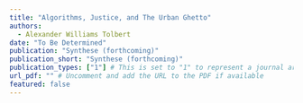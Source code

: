 ```yaml
---
title: "Algorithms, Justice, and The Urban Ghetto"
authors:
  - Alexander Williams Tolbert
date: "To Be Determined"
publication: "Synthese (forthcoming)"
publication_short: "Synthese (forthcoming)"
publication_types: ["1"] # This is set to "1" to represent a journal article
url_pdf: "" # Uncomment and add the URL to the PDF if available
featured: false
---
```

